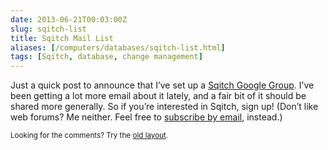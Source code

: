 ```yaml
--- 
date: 2013-06-21T00:03:00Z
slug: sqitch-list
title: Sqitch Mail List
aliases: [/computers/databases/sqitch-list.html]
tags: [Sqitch, database, change management]
---
```


<p>Just a quick post to announce that I’ve set up a
<a href="https://groups.google.com/forum/#!forum/sqitch-users">Sqitch Google Group</a>. I’ve been
getting a lot more email about it lately, and a fair bit of it should be shared more
generally. So if you’re interested in Sqitch, sign up! (Don’t like web forums? Me neither.
Feel free to <a href="mailto:sqitch-users+subscribe@googlegroups.com">subscribe by email</a>, instead.)</p>

<p class="past"><small>Looking for the comments? Try the <a rel="nofollow" href="//past.justatheory.com/computers/databases/sqitch-list.html">old layout</a>.</small></p>


